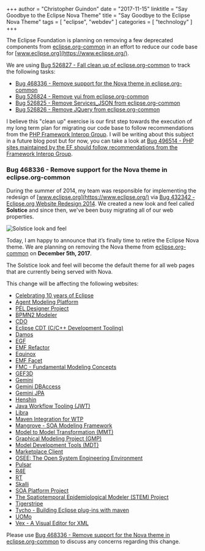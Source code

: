 +++
author = "Christopher Guindon"
date = "2017-11-15"
linktitle = "Say Goodbye to the Eclipse Nova Theme"
title =  "Say Goodbye to the Eclipse Nova Theme"
tags = [
    "eclipse",
    "webdev"
]
categories = [
    "technology"
]
+++

The Eclipse Foundation is planning on removing a few deprecated components from [eclipse.org-common](https://git.eclipse.org/r/plugins/gitiles/www.eclipse.org/eclipse.org-common) in an effort to reduce our code base for [www.eclipse.org](https://www.eclipse.org/). 

We are using [Bug 526827 - Fall clean up of eclipse.org-common](https://bugs.eclipse.org/bugs/show_bug.cgi?id=526827) to track the following tasks:

* [Bug 468336 - Remove support for the Nova theme in eclipse.org-common](https://bugs.eclipse.org/bugs/show_bug.cgi?id=468336)
* [Bug 526824 - Remove yui from eclipse.org-common](https://bugs.eclipse.org/bugs/show_bug.cgi?id=526824)
* [Bug 526825 - Remove Services_JSON from eclipse.org-common](https://bugs.eclipse.org/bugs/show_bug.cgi?id=526825)
* [Bug 526826 - Remove JQuery from eclipse.org-common](https://bugs.eclipse.org/bugs/show_bug.cgi?id=526826)

I believe this "clean up" exercise is our first step towards the execution of my long term plan for migrating our code base to follow recommendations from the [PHP Framework Interop Group](http://www.php-fig.org/). I will be writing about this subject in a future blog post but for now, you can take a look at [Bug 496514 - PHP sites maintained by the EF should follow recommendations from the Framework Interop Group](https://bugs.eclipse.org/bugs/show_bug.cgi?id=496514).

### Bug 468336 - Remove support for the Nova theme in eclipse.org-common

During the summer of 2014, my team was responsible for implementing the redesign of [www.eclipse.org](https://www.eclipse.org/) via [Bug 432342 - Eclipse.org Website Redesign 2014](https://bugs.eclipse.org/bugs/show_bug.cgi?id=432342). We created a new look and feel called **Solstice** and since then, we've been busy migrating all of our web properties.

![Solstice look and feel](/images/04-remove-nova/01-solstice.jpg "Solstice look and feel")

Today, I am happy to announce that it’s finally time to retire the Eclipse Nova theme. We are planning on removing the Nova theme from [eclipse.org-common](https://git.eclipse.org/r/plugins/gitiles/www.eclipse.org/eclipse.org-common) on **December 5th, 2017**.

The Solstice look and feel will become the default theme for all web pages that are currently being served with Nova.

This change will be affecting the following websites: 

* [Celebrating 10 years of Eclipse](http://eclipse.org/10years/)
* [Agent Modeling Platform](http://eclipse.org/amp/)
* [PEL Designer Project](http://eclipse.org/bpel/)
* [BPMN2 Modeler](http://eclipse.org/bpmn2-modeler/)
* [CDO](http://eclipse.org/cdo/)
* [Eclipse CDT (C/C++ Development Tooling)](http://eclipse.org/cdt/)
* [Damos](http://eclipse.org/damos/)
* [EGF](http://eclipse.org/egf/)
* [EMF Refactor](http://eclipse.org/emf-refactor/)
* [Equinox](http://eclipse.org/equinox/)
* [EMF Facet](http://eclipse.org/facet/)
* [FMC - Fundamental Modeling Concepts](http://eclipse.org/fmc/)
* [GEF3D](http://eclipse.org/gef3d/)
* [Gemini](http://eclipse.org/gemini/)
* [Gemini DBAccess](http://eclipse.org/gemini/dbaccess/)
* [Gemini JPA](http://eclipse.org/gemini/jpa/)
* [Henshin](http://eclipse.org/henshin/)
* [Java Workflow Tooling (JWT)](http://eclipse.org/jwt/)
* [Libra](http://eclipse.org/libra/)
* [Maven Integration for WTP](http://eclipse.org/m2e-wtp/)
* [Mangrove - SOA Modeling Framework](http://eclipse.org/mangrove/)
* [Model to Model Transformation (MMT)](http://eclipse.org/mmt/)
* [Graphical Modeling Project (GMP)](http://eclipse.org/modeling/gmp/)
* [Model Development Tools (MDT)](http://eclipse.org/modeling/mdt/)
* [Marketplace Client](http://eclipse.org/mpc/)
* [OSEE: The Open System Engineering Environment](http://eclipse.org/osee/)
* [Pulsar](http://eclipse.org/pulsar/)
* [R4E](http://eclipse.org/r4e/)
* [RT](http://eclipse.org/rt/)
* [Skalli](http://eclipse.org/skalli/)
* [SOA Platform Project](http://eclipse.org/soa/)
* [The Spatiotemporal Epidemiological Modeler (STEM) Project](http://eclipse.org/stem/)
* [Tigerstripe](http://eclipse.org/tigerstripe/)
* [Tycho - Building Eclipse plug-ins with maven](http://eclipse.org/tycho/)
* [UOMo](http://eclipse.org/uomo/)
* [Vex - A Visual Editor for XML](http://eclipse.org/vex/)

Please use [Bug 468336 - Remove support for the Nova theme in eclipse.org-common](https://bugs.eclipse.org/bugs/show_bug.cgi?id=468336) to discuss any concerns regarding this change.
